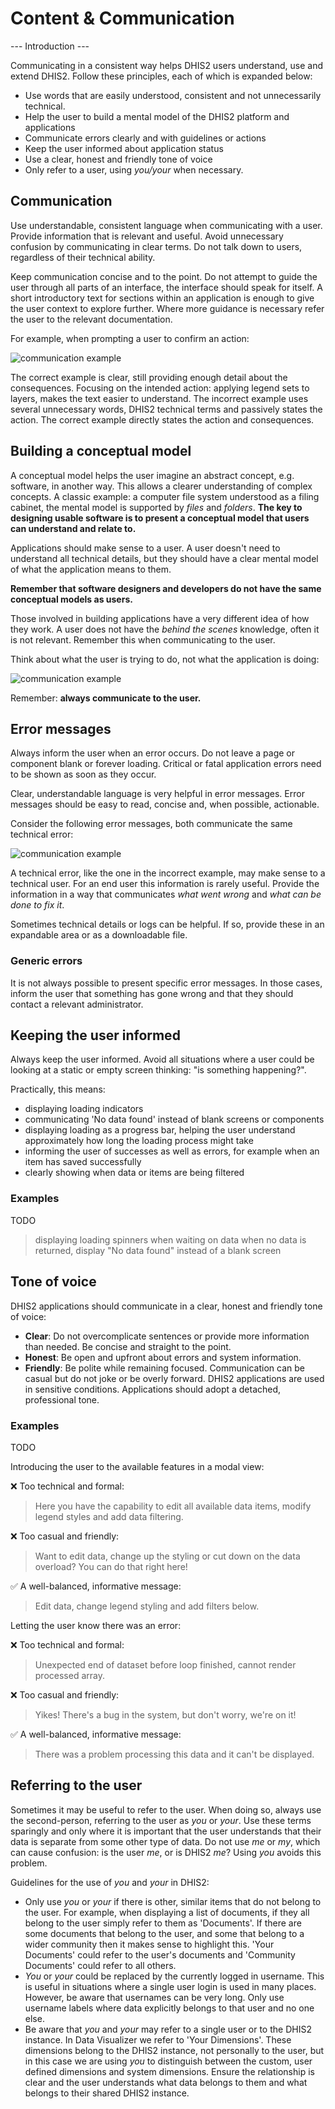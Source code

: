 # Content & Communication

--- Introduction ---

Communicating in a consistent way helps DHIS2 users understand, use and extend DHIS2. Follow these principles, each of which is expanded below:

- Use words that are easily understood, consistent and not unnecessarily technical.
- Help the user to build a mental model of the DHIS2 platform and applications
- Communicate errors clearly and with guidelines or actions
- Keep the user informed about application status
- Use a clear, honest and friendly tone of voice
- Only refer to a user, using _you/your_ when necessary.

## Communication

Use understandable, consistent language when communicating with a user. Provide information that is relevant and useful. Avoid unnecessary confusion by communicating in clear terms. Do not talk down to users, regardless of their technical ability.

Keep communication concise and to the point. Do not attempt to guide the user through all parts of an interface, the interface should speak for itself. A short introductory text for sections within an application is enough to give the user context to explore further. Where more guidance is necessary refer the user to the relevant documentation.

For example, when prompting a user to confirm an action:

![communication example](../images/communication/ex-comms-1.png)
<br>

The correct example is clear, still providing enough detail about the consequences. Focusing on the intended action: applying legend sets to layers, makes the text easier to understand. The incorrect example uses several unnecessary words, DHIS2 technical terms and passively states the action. The correct example directly states the action and consequences.

## Building a conceptual model

A conceptual model helps the user imagine an abstract concept, e.g. software, in another way. This allows a clearer understanding of complex concepts. A classic example: a computer file system understood as a filing cabinet, the mental model is supported by _files_ and _folders_. **The key to designing usable software is to present a conceptual model that users can understand and relate to.**

Applications should make sense to a user. A user doesn't need to understand all technical details, but they should have a clear mental model of what the application means to them.

**Remember that software designers and developers do not have the same conceptual models as users.**

Those involved in building applications have a very different idea of how they work. A user does not have the _behind the scenes_ knowledge, often it is not relevant. Remember this when communicating to the user.

Think about what the user is trying to do, not what the application is doing:

![communication example](../images/communication/ex-comms-2.png)
<br>

Remember: **always communicate to the user.**

## Error messages

Always inform the user when an error occurs. Do not leave a page or component blank or forever loading. Critical or fatal application errors need to be shown as soon as they occur.

Clear, understandable language is very helpful in error messages. Error messages should be easy to read, concise and, when possible, actionable.

Consider the following error messages, both communicate the same technical error:

![communication example](../images/communication/ex-comms-3.png)
<br>

A technical error, like the one in the incorrect example, may make sense to a technical user. For an end user this information is rarely useful. Provide the information in a way that communicates _what went wrong_ and _what can be done to fix it_.

Sometimes technical details or logs can be helpful. If so, provide these in an expandable area or as a downloadable file.

### Generic errors

It is not always possible to present specific error messages. In those cases, inform the user that something has gone wrong and that they should contact a relevant administrator.

## Keeping the user informed

Always keep the user informed. Avoid all situations where a user could be looking at a static or empty screen thinking: "is something happening?".

Practically, this means:

- displaying loading indicators
- communicating 'No data found' instead of blank screens or components
- displaying loading as a progress bar, helping the user understand approximately how long the loading process might take
- informing the user of successes as well as errors, for example when an item has saved successfully
- clearly showing when data or items are being filtered

### Examples

TODO

> displaying loading spinners when waiting on data
> when no data is returned, display "No data found" instead of a blank screen

## Tone of voice

DHIS2 applications should communicate in a clear, honest and friendly tone of voice:

- **Clear**: Do not overcomplicate sentences or provide more information than needed. Be concise and straight to the point.
- **Honest**: Be open and upfront about errors and system information.
- **Friendly**: Be polite while remaining focused. Communication can be casual but do not joke or be overly forward. DHIS2 applications are used in sensitive conditions. Applications should adopt a detached, professional tone.

### Examples

TODO

Introducing the user to the available features in a modal view:

❌ Too technical and formal:

> Here you have the capability to edit all available data items, modify legend styles and add data filtering.

❌ Too casual and friendly:

> Want to edit data, change up the styling or cut down on the data overload? You can do that right here!

✅ A well-balanced, informative message:

> Edit data, change legend styling and add filters below.

Letting the user know there was an error:

❌ Too technical and formal:

> Unexpected end of dataset before loop finished, cannot render processed array.

❌ Too casual and friendly:

> Yikes! There's a bug in the system, but don't worry, we're on it!

✅ A well-balanced, informative message:

> There was a problem processing this data and it can't be displayed.

## Referring to the user

Sometimes it may be useful to refer to the user. When doing so, always use the second-person, referring to the user as _you_ or _your_. Use these terms sparingly and only where it is important that the user understands that their data is separate from some other type of data. Do not use _me_ or _my_, which can cause confusion: is the user _me_, or is DHIS2 _me_? Using _you_ avoids this problem.

Guidelines for the use of _you_ and _your_ in DHIS2:

- Only use _you_ or _your_ if there is other, similar items that do not belong to the user. For example, when displaying a list of documents, if they all belong to the user simply refer to them as 'Documents'. If there are some documents that belong to the user, and some that belong to a wider community then it makes sense to highlight this. 'Your Documents' could refer to the user's documents and 'Community Documents' could refer to all others.
- _You_ or _your_ could be replaced by the currently logged in username. This is useful in situations where a single user login is used in many places. However, be aware that usernames can be very long. Only use username labels where data explicitly belongs to that user and no one else.
- Be aware that _you_ and _your_ may refer to a single user or to the DHIS2 instance. In Data Visualizer we refer to 'Your Dimensions'. These dimensions belong to the DHIS2 instance, not personally to the user, but in this case we are using _you_ to distinguish between the custom, user defined dimensions and system dimensions. Ensure the relationship is clear and the user understands what data belongs to them and what belongs to their shared DHIS2 instance.
